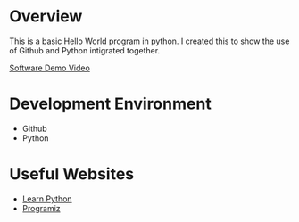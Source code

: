 # Overview
 This is a basic Hello World program in python. I created this to show the use of Github and Python intigrated together.

[Software Demo Video](http://youtube.link.goes.here)

# Development Environment

* Github
* Python 

# Useful Websites

* [Learn Python](https://www.learnpython.org/en/Hello%2C_World%21)
* [Programiz](https://www.programiz.com/python-programming/examples/hello-world)
